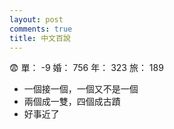 ```yaml
---
layout: post
comments: true
title: 中文百說
---
```


:fearful: 單： -9 婚： 756 年： 323 旅： 189

- 一個接一個，一個又不是一個
- 兩個成一雙，四個成古蹟
- 好事近了

